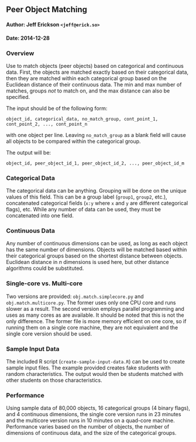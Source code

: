 ## Peer Object Matching

#### Author: Jeff Erickson `<jeff@erick.so>`
#### Date: 2014-12-28

### Overview

Use to match objects (peer objects) based on categorical and continuous data. First, the objects are matched exactly based on their categorical data, then they are matched within each categorical group based on the Euclidean distance of their continuous data. The min and max number of matches, groups _not_ to match on, and the max distance can also be specified. 

The input should be of the following form:

`object_id, categorical_data, no_match_group, cont_point_1, cont_point_2, ..., cont_point_n`

with one object per line. Leaving `no_match_group` as a blank field will cause all objects to be compared within the categorical group.

The output will be:

`object_id, peer_object_id_1, peer_object_id_2, ..., peer_object_id_m`

### Categorical Data

The categorical data can be anything. Grouping will be done on the unique values of this field. This can be a group label (`group1`, `group2`, etc.), concatenated categorical fields (`x:y` where `x` and `y` are different categorical flags), etc. While any number of data can be used, they must be concatenated into one field.

### Continuous Data

Any number of continuous dimensions can be used, as long as each object has the same number of dimensions. Objects will be matched based within their categorical groups based on the shortest distance between objects. Euclidean distance in _n_ dimensions is used here, but other distance algorithms could be substituted.

### Single-core vs. Multi-core

Two versions are provided: `obj.match.simplecore.py` and `obj.match.multicore.py`. The former uses only one CPU core and runs slower as a result. The second version employs parallel programming and uses as many cores as are available. It should be noted that this is not the only difference. The former file is more memory efficient on one core, so if running them on a single core machine, they are not equivalent and the single core version should be used.

### Sample Input Data

The included R script (`create-sample-input-data.R`) can be used to create sample input files. The example provided creates fake students with random characteristics. The output would then be students matched with other students on those characteristics.

### Performance

Using sample data of 80,000 objects, 16 categorical groups (4 binary flags), and 4 continuous dimensions, the single core version runs in 23 minutes and the multicore version runs in 10 minutes on a quad-core machine. Performance varies based on the number of objects, the number of dimensions of continuous data, and the size of the categorical groups.
